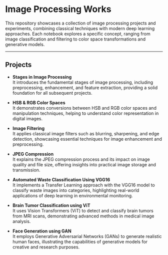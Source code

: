 # Image Processing Works

This repository showcases a collection of image processing projects and experiments, combining classical techniques with modern deep learning approaches. Each notebook explores a specific concept, ranging from image classification and filtering to color space transformations and generative models.

---

## Projects

- **Stages in Image Processing**  
  It introduces the fundamental stages of image processing, including preprocessing, enhancement, and feature extraction, providing a solid foundation for all subsequent projects.

- **HSB & RGB Color Spaces**  
  It demonstrates conversions between HSB and RGB color spaces and manipulation techniques, helping to understand color representation in digital images.

- **Image Filtering**  
  It applies classical image filters such as blurring, sharpening, and edge detection, showcasing essential techniques for image enhancement and preprocessing.

- **JPEG Compression**  
  It explains the JPEG compression process and its impact on image quality and file size, offering insights into practical image storage and transmission.

- **Automated Waste Classification Using VGG16**  
  It implements a Transfer Learning approach with the VGG16 model to classify waste images into categories, highlighting real-world applications of deep learning in environmental monitoring.

- **Brain Tumor Classification using ViT**  
  It uses Vision Transformers (ViT) to detect and classify brain tumors from MRI scans, demonstrating advanced methods in medical image analysis.

- **Face Generation using GAN**  
  It employs Generative Adversarial Networks (GANs) to generate realistic human faces, illustrating the capabilities of generative models for creative and research purposes.

